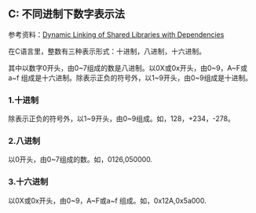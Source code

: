 ## C: 不同进制下数字表示法

参考资料：[Dynamic Linking of Shared Libraries with Dependencies](https://stackoverflow.com/questions/26619897/dynamic-linking-of-shared-libraries-with-dependencies)


在C语言里，整数有三种表示形式：十进制，八进制，十六进制。

其中以数字0开头，由0~7组成的数是八进制。以0X或0x开头，由0~9，A~F或a~f 组成是十六进制。除表示正负的符号外，以1~9开头，由0~9组成是十进制。

### 1.十进制

除表示正负的符号外，以1~9开头，由0~9组成。如，128，+234，-278。

### 2.八进制

以0开头，由0~7组成的数。如，0126,050000.

### 3.十六进制

以0X或0x开头，由0~9，A~F或a~f 组成。如，0x12A,0x5a000.

